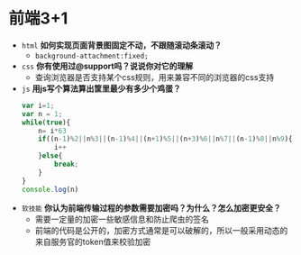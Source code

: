 # 前端3+1
- `html` **如何实现页面背景图固定不动，不跟随滚动条滚动？**
  - `background-attachment:fixed;`
- `css` **你有使用过@support吗？说说你对它的理解**
  - 查询浏览器是否支持某个css规则，用来兼容不同的浏览器的css支持
- `js` **用js写个算法算出筐里最少有多少个鸡蛋？**
  ```js
  var i=1;
  var n = 1;
  while(true){
      n= i*63
      if((n-1)%2||n%3||(n-1)%4||(n+1)%5||(n+3)%6||n%7||(n-1)%8||n%9){ 
          i++
      }else{
          break;
      }
  }
  console.log(n)
  ```
- `软技能` **你认为前端传输过程的参数需要加密吗？为什么？怎么加密更安全？**
  - 需要一定量的加密一些敏感信息和防止爬虫的签名
  - 前端的代码是公开的，加密方式通常是可以破解的，所以一般采用动态的来自服务官的token值来校验加密